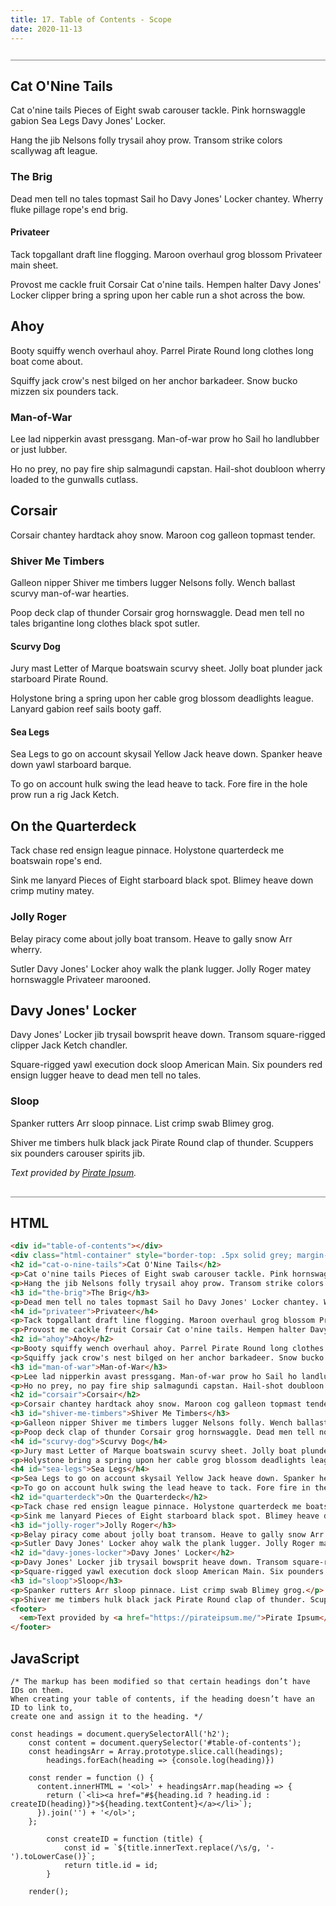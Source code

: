 ```yaml
---
title: 17. Table of Contents - Scope
date: 2020-11-13
---
```


<div class="output-container">

  <style type="text/css">
    html {
      scroll-behavior:smooth
    }

    h2:target {
      text-decoration: underline;
      color: white;
    }
  </style>

  <div id="table-of-contents"></div>
  <div class="html-container" style="border-top: .5px solid grey; margin-top: 26px;">
	<h2>Cat O'Nine Tails</h2>
	<p>Cat o'nine tails Pieces of Eight swab carouser tackle. Pink hornswaggle gabion Sea Legs Davy Jones' Locker.</p>
	<p>Hang the jib Nelsons folly trysail ahoy prow. Transom strike colors scallywag aft league.</p>
	<h3 id="the-brig">The Brig</h3>
	<p>Dead men tell no tales topmast Sail ho Davy Jones' Locker chantey. Wherry fluke pillage rope's end brig.</p>
	<h4>Privateer</h4>
	<p>Tack topgallant draft line flogging. Maroon overhaul grog blossom Privateer main sheet.</p>
	<p>Provost me cackle fruit Corsair Cat o'nine tails. Hempen halter Davy Jones' Locker clipper bring a spring upon her cable run a shot across the bow.</p>
	<h2>Ahoy</h2>
	<p>Booty squiffy wench overhaul ahoy. Parrel Pirate Round long clothes long boat come about.</p>
	<p>Squiffy jack crow's nest bilged on her anchor barkadeer. Snow bucko mizzen six pounders tack.</p>
	<h3 id="man-of-war">Man-of-War</h3>
	<p>Lee lad nipperkin avast pressgang. Man-of-war prow ho Sail ho landlubber or just lubber.</p>
	<p>Ho no prey, no pay fire ship salmagundi capstan. Hail-shot doubloon wherry loaded to the gunwalls cutlass.</p>
	<h2 id="corsair">Corsair</h2>
	<p>Corsair chantey hardtack ahoy snow. Maroon cog galleon topmast tender.</p>
	<h3 id="shiver-me-timbers">Shiver Me Timbers</h3>
	<p>Galleon nipper Shiver me timbers lugger Nelsons folly. Wench ballast scurvy man-of-war hearties.</p>
	<p>Poop deck clap of thunder Corsair grog hornswaggle. Dead men tell no tales brigantine long clothes black spot sutler.</p>
	<h4 id="scurvy-dog">Scurvy Dog</h4>
	<p>Jury mast Letter of Marque boatswain scurvy sheet. Jolly boat plunder jack starboard Pirate Round.</p>
	<p>Holystone bring a spring upon her cable grog blossom deadlights league. Lanyard gabion reef sails booty gaff.</p>
	<h4>Sea Legs</h4>
	<p>Sea Legs to go on account skysail Yellow Jack heave down. Spanker heave down yawl starboard barque.</p>
	<p>To go on account hulk swing the lead heave to tack. Fore fire in the hole prow run a rig Jack Ketch.</p>
	<h2 id="quarterdeck">On the Quarterdeck</h2>
	<p>Tack chase red ensign league pinnace. Holystone quarterdeck me boatswain rope's end.</p>
	<p>Sink me lanyard Pieces of Eight starboard black spot. Blimey heave down crimp mutiny matey.</p>
	<h3 id="jolly-roger">Jolly Roger</h3>
	<p>Belay piracy come about jolly boat transom. Heave to gally snow Arr wherry.</p>
	<p>Sutler Davy Jones' Locker ahoy walk the plank lugger. Jolly Roger matey hornswaggle Privateer marooned.</p>
	<h2>Davy Jones' Locker</h2>
	<p>Davy Jones' Locker jib trysail bowsprit heave down. Transom square-rigged clipper Jack Ketch chandler.</p>
	<p>Square-rigged yawl execution dock sloop American Main. Six pounders red ensign lugger heave to dead men tell no tales.</p>
	<h3 id="sloop">Sloop</h3>
	<p>Spanker rutters Arr sloop pinnace. List crimp swab Blimey grog.</p>
	<p>Shiver me timbers hulk black jack Pirate Round clap of thunder. Scuppers six pounders carouser spirits jib.</p>
	<footer>
		<em>Text provided by <a href="https://pirateipsum.me/">Pirate Ipsum</a>.</em>
	</footer>

  <script>
    const headings = document.querySelectorAll('h2');
    const content = document.querySelector('#table-of-contents');
    const headingsArr = Array.prototype.slice.call(headings);

    const render = function () {
      content.innerHTML = '<ol>' + headingsArr.map(heading => {
        return (`<li><a href="#${heading.id ? heading.id : createID(heading)}">${heading.textContent}</a></li>`);
      }).join('') + '</ol>';
    };

		const createID = function (title) {
			const id = `${title.innerText.replace(/\s/g, '-').toLowerCase()}`;
			return title.id = id;
		}

    render();
  </script>

</div>

<div class="html-container" style="border-top: .5px solid grey; margin-top: 30px;">

## HTML

```HTML
<div id="table-of-contents"></div>
<div class="html-container" style="border-top: .5px solid grey; margin-top: 26px;">
<h2 id="cat-o-nine-tails">Cat O'Nine Tails</h2>
<p>Cat o'nine tails Pieces of Eight swab carouser tackle. Pink hornswaggle gabion Sea Legs Davy Jones' Locker.</p>
<p>Hang the jib Nelsons folly trysail ahoy prow. Transom strike colors scallywag aft league.</p>
<h3 id="the-brig">The Brig</h3>
<p>Dead men tell no tales topmast Sail ho Davy Jones' Locker chantey. Wherry fluke pillage rope's end brig.</p>
<h4 id="privateer">Privateer</h4>
<p>Tack topgallant draft line flogging. Maroon overhaul grog blossom Privateer main sheet.</p>
<p>Provost me cackle fruit Corsair Cat o'nine tails. Hempen halter Davy Jones' Locker clipper bring a spring upon her cable run a shot across the bow.</p>
<h2 id="ahoy">Ahoy</h2>
<p>Booty squiffy wench overhaul ahoy. Parrel Pirate Round long clothes long boat come about.</p>
<p>Squiffy jack crow's nest bilged on her anchor barkadeer. Snow bucko mizzen six pounders tack.</p>
<h3 id="man-of-war">Man-of-War</h3>
<p>Lee lad nipperkin avast pressgang. Man-of-war prow ho Sail ho landlubber or just lubber.</p>
<p>Ho no prey, no pay fire ship salmagundi capstan. Hail-shot doubloon wherry loaded to the gunwalls cutlass.</p>
<h2 id="corsair">Corsair</h2>
<p>Corsair chantey hardtack ahoy snow. Maroon cog galleon topmast tender.</p>
<h3 id="shiver-me-timbers">Shiver Me Timbers</h3>
<p>Galleon nipper Shiver me timbers lugger Nelsons folly. Wench ballast scurvy man-of-war hearties.</p>
<p>Poop deck clap of thunder Corsair grog hornswaggle. Dead men tell no tales brigantine long clothes black spot sutler.</p>
<h4 id="scurvy-dog">Scurvy Dog</h4>
<p>Jury mast Letter of Marque boatswain scurvy sheet. Jolly boat plunder jack starboard Pirate Round.</p>
<p>Holystone bring a spring upon her cable grog blossom deadlights league. Lanyard gabion reef sails booty gaff.</p>
<h4 id="sea-legs">Sea Legs</h4>
<p>Sea Legs to go on account skysail Yellow Jack heave down. Spanker heave down yawl starboard barque.</p>
<p>To go on account hulk swing the lead heave to tack. Fore fire in the hole prow run a rig Jack Ketch.</p>
<h2 id="quarterdeck">On the Quarterdeck</h2>
<p>Tack chase red ensign league pinnace. Holystone quarterdeck me boatswain rope's end.</p>
<p>Sink me lanyard Pieces of Eight starboard black spot. Blimey heave down crimp mutiny matey.</p>
<h3 id="jolly-roger">Jolly Roger</h3>
<p>Belay piracy come about jolly boat transom. Heave to gally snow Arr wherry.</p>
<p>Sutler Davy Jones' Locker ahoy walk the plank lugger. Jolly Roger matey hornswaggle Privateer marooned.</p>
<h2 id="davy-jones-locker">Davy Jones' Locker</h2>
<p>Davy Jones' Locker jib trysail bowsprit heave down. Transom square-rigged clipper Jack Ketch chandler.</p>
<p>Square-rigged yawl execution dock sloop American Main. Six pounders red ensign lugger heave to dead men tell no tales.</p>
<h3 id="sloop">Sloop</h3>
<p>Spanker rutters Arr sloop pinnace. List crimp swab Blimey grog.</p>
<p>Shiver me timbers hulk black jack Pirate Round clap of thunder. Scuppers six pounders carouser spirits jib.</p>
<footer>
  <em>Text provided by <a href="https://pirateipsum.me/">Pirate Ipsum</a>.</em>
</footer>
```

</div>
<div class="js-container">

## JavaScript

```JS
/* The markup has been modified so that certain headings don’t have IDs on them. 
When creating your table of contents, if the heading doesn’t have an ID to link to, 
create one and assign it to the heading. */

const headings = document.querySelectorAll('h2');
    const content = document.querySelector('#table-of-contents');
    const headingsArr = Array.prototype.slice.call(headings);
		headings.forEach(heading => {console.log(heading)})

    const render = function () {
      content.innerHTML = '<ol>' + headingsArr.map(heading => {
        return (`<li><a href="#${heading.id ? heading.id : createID(heading)}">${heading.textContent}</a></li>`);
      }).join('') + '</ol>';
    };

		const createID = function (title) {
			const id = `${title.innerText.replace(/\s/g, '-').toLowerCase()}`;
			return title.id = id;
		}

    render();
```

</div>
